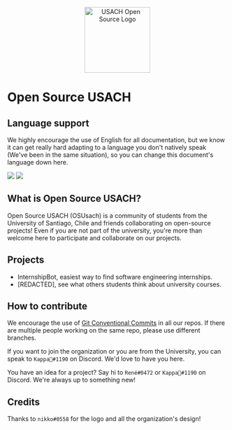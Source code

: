 <p align="center"><a href="https://www.linkedin.com/company/usachopensource" target="_blank" rel="noopener noreferrer"><img width="150" src="https://i.imgur.com/SirTMcU.png" alt="USACH Open Source Logo"></a></p>

# Open Source USACH

## Language support

We highly encourage the use of English for all documentation, but we know it can get really hard adapting to a language you don't natively speak (We've been in the same situation), so you can change this document's language down here.

<a href="https://github.com/open-source-usach/.github/blob/main/profile/README.md"><img src = "https://img.shields.io/badge/lang-en-blue"></a>
<a href = "https://github.com/open-source-usach/.github/blob/main/profile/README.es.md"><img src="https://img.shields.io/badge/lang-es-yellow"></a>

## What is Open Source USACH?
Open Source USACH (OSUsach) is a community of students from the University of Santiago, Chile and friends collaborating on open-source projects! Even if you are not part of the university, you're more than welcome here to participate and collaborate on our projects.

## Projects

- InternshipBot, easiest way to find software engineering internships.
- [REDACTED], see what others students think about university courses.

## How to contribute

We encourage the use of [Git Conventional Commits](https://gist.github.com/qoomon/5dfcdf8eec66a051ecd85625518cfd13) in all our repos. If there are multiple people working on the same repo, please use different branches.

If you want to join the organization or you are from the University, you can speak to `Kappa🐸#1190` on Discord. We'd love to have you here.

You have an idea for a project? Say hi to `René#0472` or `Kappa🐸#1190` on Discord. We're always up to something new!

## Credits
Thanks to `nikko#0558` for the logo and all the organization's design!
